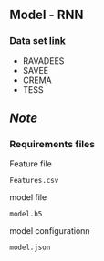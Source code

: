 ## Model - RNN 

### Data set [link]()
  * RAVADEES 
  * SAVEE
  * CREMA
  * TESS

## _**Note**_

### **Requirements files**
    
 Feature file <br>
 
    
    Features.csv
    
    
 model file <br>
    
    
    
    model.h5
    
    
 model configurationn <br>
    
    
    model.json 
    
    



